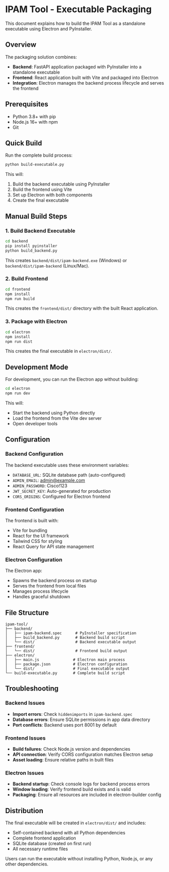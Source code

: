 # IPAM Tool - Executable Packaging

This document explains how to build the IPAM Tool as a standalone executable using Electron and PyInstaller.

## Overview

The packaging solution combines:
- **Backend**: FastAPI application packaged with PyInstaller into a standalone executable
- **Frontend**: React application built with Vite and packaged into Electron
- **Integration**: Electron manages the backend process lifecycle and serves the frontend

## Prerequisites

- Python 3.8+ with pip
- Node.js 16+ with npm
- Git

## Quick Build

Run the complete build process:

```bash
python build-executable.py
```

This will:
1. Build the backend executable using PyInstaller
2. Build the frontend using Vite
3. Set up Electron with both components
4. Create the final executable

## Manual Build Steps

### 1. Build Backend Executable

```bash
cd backend
pip install pyinstaller
python build_backend.py
```

This creates `backend/dist/ipam-backend.exe` (Windows) or `backend/dist/ipam-backend` (Linux/Mac).

### 2. Build Frontend

```bash
cd frontend
npm install
npm run build
```

This creates the `frontend/dist/` directory with the built React application.

### 3. Package with Electron

```bash
cd electron
npm install
npm run dist
```

This creates the final executable in `electron/dist/`.

## Development Mode

For development, you can run the Electron app without building:

```bash
cd electron
npm run dev
```

This will:
- Start the backend using Python directly
- Load the frontend from the Vite dev server
- Open developer tools

## Configuration

### Backend Configuration

The backend executable uses these environment variables:
- `DATABASE_URL`: SQLite database path (auto-configured)
- `ADMIN_EMAIL`: admin@example.com
- `ADMIN_PASSWORD`: Cisco!123
- `JWT_SECRET_KEY`: Auto-generated for production
- `CORS_ORIGINS`: Configured for Electron frontend

### Frontend Configuration

The frontend is built with:
- Vite for bundling
- React for the UI framework
- Tailwind CSS for styling
- React Query for API state management

### Electron Configuration

The Electron app:
- Spawns the backend process on startup
- Serves the frontend from local files
- Manages process lifecycle
- Handles graceful shutdown

## File Structure

```
ipam-tool/
├── backend/
│   ├── ipam-backend.spec      # PyInstaller specification
│   ├── build_backend.py       # Backend build script
│   └── dist/                  # Backend executable output
├── frontend/
│   └── dist/                  # Frontend build output
├── electron/
│   ├── main.js               # Electron main process
│   ├── package.json          # Electron configuration
│   └── dist/                 # Final executable output
└── build-executable.py       # Complete build script
```

## Troubleshooting

### Backend Issues

- **Import errors**: Check `hiddenimports` in `ipam-backend.spec`
- **Database errors**: Ensure SQLite permissions in app data directory
- **Port conflicts**: Backend uses port 8001 by default

### Frontend Issues

- **Build failures**: Check Node.js version and dependencies
- **API connection**: Verify CORS configuration matches Electron setup
- **Asset loading**: Ensure relative paths in built files

### Electron Issues

- **Backend startup**: Check console logs for backend process errors
- **Window loading**: Verify frontend build exists and is valid
- **Packaging**: Ensure all resources are included in electron-builder config

## Distribution

The final executable will be created in `electron/dist/` and includes:
- Self-contained backend with all Python dependencies
- Complete frontend application
- SQLite database (created on first run)
- All necessary runtime files

Users can run the executable without installing Python, Node.js, or any other dependencies.
